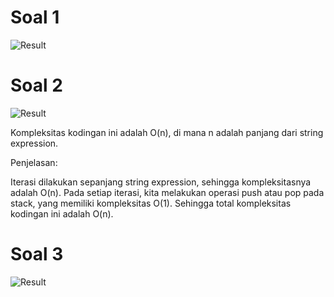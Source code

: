 # Soal 1

![Result](https://github.com/albertjulian/test/Soal_1.PNG?raw=true)

# Soal 2

![Result](https://github.com/albertjulian/test/Soal_2.PNG?raw=true)

Kompleksitas kodingan ini adalah O(n), di mana n adalah panjang dari string expression.

Penjelasan:

Iterasi dilakukan sepanjang string expression, sehingga kompleksitasnya adalah O(n).
Pada setiap iterasi, kita melakukan operasi push atau pop pada stack, yang memiliki kompleksitas O(1).
Sehingga total kompleksitas kodingan ini adalah O(n).

# Soal 3

![Result](https://github.com/albertjulian/test/Soal_3.PNG?raw=true)
